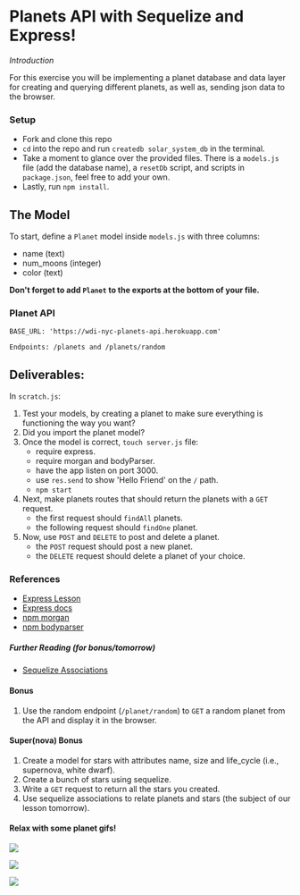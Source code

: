 # Planets API with Sequelize and Express!

_Introduction_

For this exercise you will be implementing a planet database and data layer for creating and querying different planets, as well as, sending json data to the browser.

### Setup
- Fork and clone this repo
- `cd` into the repo and run `createdb solar_system_db` in the terminal.
- Take a moment to glance over the provided files.  There is a `models.js` file (add the database name), a `resetDb` script, and scripts in `package.json`, feel free to add your own.
- Lastly, run `npm install`.

## The Model
To start, define a `Planet` model inside `models.js` with three columns:
- name (text)
- num_moons (integer)
- color (text)

**Don't forget to add `Planet` to the exports at the bottom of your file.**

### Planet API
```
BASE_URL: 'https://wdi-nyc-planets-api.herokuapp.com'

Endpoints: /planets and /planets/random

```
## Deliverables:

In `scratch.js`:
1. Test your models, by creating a planet to make sure everything is functioning the way you want?
1. Did you import the planet model?
1. Once the model is correct, `touch server.js` file:
    - require express.
    - require morgan and bodyParser.
    - have the app listen on port 3000.
    - use `res.send` to show 'Hello Friend' on the `/` path.
    - `npm start`
1. Next, make planets routes that should return the planets with a `GET` request.
    - the first request should `findAll` planets.
    - the following request should `findOne` planet.
1. Now, use `POST` and `DELETE` to post and delete a planet.
    - the `POST` request should post a new planet.
    - the `DELETE` request should delete a planet of your choice.

### References
- [Express Lesson](https://git.generalassemb.ly/wdi-nyc-bananas/js-express-intro-lesson)
- [Express docs](https://expressjs.com/)
- [npm morgan](https://www.npmjs.com/package/morgan)
- [npm bodyparser](https://www.npmjs.com/package/body-parser)

##### Further Reading (for bonus/tomorrow)
- [Sequelize Associations](http://docs.sequelizejs.com/manual/tutorial/associations.html)


#### Bonus

1. Use the random endpoint (`/planet/random`) to `GET`
a random planet from the API and display it in the browser.


#### Super(nova) Bonus

1. Create a model for stars with attributes name, size and life_cycle (i.e., supernova, white dwarf).
2. Create a bunch of stars using sequelize.
3. Write a `GET` request to return all the stars you created.
4. Use sequelize associations to relate planets and stars (the subject of our lesson tomorrow).

#### Relax with some planet gifs!
![](https://media.giphy.com/media/l4FGJQvXJdKsBboha/giphy.gif)

![](https://media.giphy.com/media/l0He3o8pL9AebplFm/giphy.gif)

![](https://media.giphy.com/media/3o7buctjKD8g5r4544/giphy.gif)
